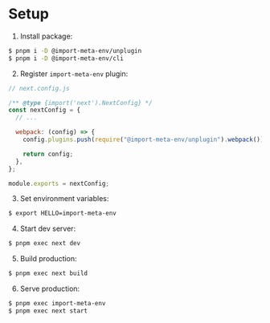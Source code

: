 # Setup

1. Install package:

```sh
$ pnpm i -D @import-meta-env/unplugin
$ pnpm i -D @import-meta-env/cli
```

2. Register `import-meta-env` plugin:

```js
// next.config.js

/** @type {import('next').NextConfig} */
const nextConfig = {
  // ...

  webpack: (config) => {
    config.plugins.push(require("@import-meta-env/unplugin").webpack());

    return config;
  },
};

module.exports = nextConfig;
```

3. Set environment variables:

```sh
$ export HELLO=import-meta-env
```

4. Start dev server:

```sh
$ pnpm exec next dev
```

5. Build production:

```sh
$ pnpm exec next build
```

6. Serve production:

```sh
$ pnpm exec import-meta-env
$ pnpm exec next start
```
